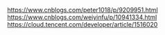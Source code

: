 https://www.cnblogs.com/peter1018/p/9209951.html
https://www.cnblogs.com/weiyinfu/p/10941334.html
https://cloud.tencent.com/developer/article/1516020

